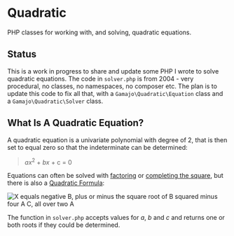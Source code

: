 # Quadratic

PHP classes for working with, and solving, quadratic equations.

## Status 

This is a work in progress to share and update some PHP I wrote to solve quadratic equations. The code in `solver.php` is from 2004 - very procedural, no classes, no namespaces, no composer etc. The plan is to update this code to fix all that, with a `Gamajo\Quadratic\Equation` class and a `Gamajo\Quadratic\Solver` class.

## What Is A Quadratic Equation?

A quadratic equation is a univariate polynomial with degree of 2, that is then set to equal zero so that the indeterminate can be determined:

> <i>ax</i><sup>2</sup> + <i>bx</i> + c = 0

Equations can often be solved with [factoring](https://en.wikipedia.org/wiki/Factorization) or [completing the square](https://en.wikipedia.org/wiki/Completing_the_square), but there is also a [Quadratic Formula](https://en.wikipedia.org/wiki/Quadratic_formula):

![X equals negative B, plus or minus the square root of B squared minus four A C, all over two A](https://upload.wikimedia.org/wikipedia/commons/thumb/c/c4/Quadratic_formula.svg/640px-Quadratic_formula.svg.png?1444430043902 "Quadratic Formula")

The function in `solver.php` accepts values for _a_, _b_ and _c_ and returns one or both roots if they could be determined.
